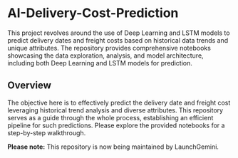 
# AI-Delivery-Cost-Prediction

This project revolves around the use of Deep Learning and LSTM models to predict delivery dates and freight costs based on historical data trends and unique attributes. The repository provides comprehensive notebooks showcasing the data exploration, analysis, and model architecture, including both Deep Learning and LSTM models for prediction.

## Overview

The objective here is to effectively predict the delivery date and freight cost leveraging historical trend analysis and diverse attributes. This repository serves as a guide through the whole process, establishing an efficient pipeline for such predictions. Please explore the provided notebooks for a step-by-step walkthrough.

**Please note:** This repository is now being maintained by LaunchGemini.